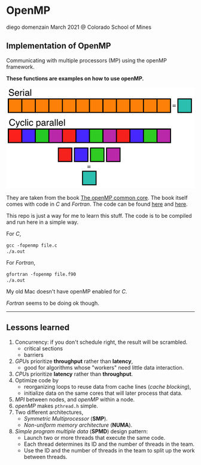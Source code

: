 # OpenMP
diego domenzain
March 2021 @ Colorado School of Mines

## Implementation of OpenMP

Communicating with multiple processors (MP) using the openMP framework.

__These functions are examples on how to use openMP.__

[![](../pics/serial-parallel.png)](./)

They are taken from the book [The openMP common core](https://mitpress.mit.edu/books/openmp-common-core). The book itself comes with code in *C* and *Fortran*. The code can be found [here](http://ompcore.com/) and [here](https://github.com/tgmattso/OmpCommonCore/tree/master/Book/).

This repo is just a way for me to learn this stuff. The code is to be compiled and run here in a simple way.

For *C*,
```shell
gcc -fopenmp file.c
./a.out
```

For *Fortran*,
```shell
gfortran -fopenmp file.f90
./a.out
```

My old Mac doesn't have openMP enabled for *C*.

*Fortran* seems to be doing ok though. 

---

## Lessons learned

1. Concurrency: if you don't schedule right, the result will be scrambled.
    * critical sections
    * barriers
1. *GPU*s prioritize __throughput__ rather than __latency__,
    * good for algorithms whose "workers" need little data interaction.
1. *CPU*s prioritize __latency__ rather than __throughput__.
1. Optimize code by
    * reorganizing loops to reuse data from cache lines (*cache blocking*),
    * initialize data on the same cores that will later process that data.
1. *MPI* between nodes, and *openMP* within a node.
1. *openMP* makes ```pthread.h``` simple.
1. Two different architectures,
    * *Symmetric Multiprocessor* (**SMP**).
    * *Non-uniform memory architecture* (**NUMA**).
1. *Simple program multiple data* (**SPMD**) design pattern:
    * Launch two or more threads that execute the same code.
    * Each thread determines its ID and the number of threads in the team.
    * Use the ID and the number of threads in the team to split up the work between threads.
